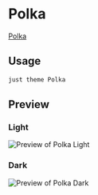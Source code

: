 # Polka

[Polka](#)

## Usage

```bash
just theme Polka
```

## Preview

### Light

![Preview of Polka Light](preview-light.png)

### Dark

![Preview of Polka Dark](preview-dark.png)
